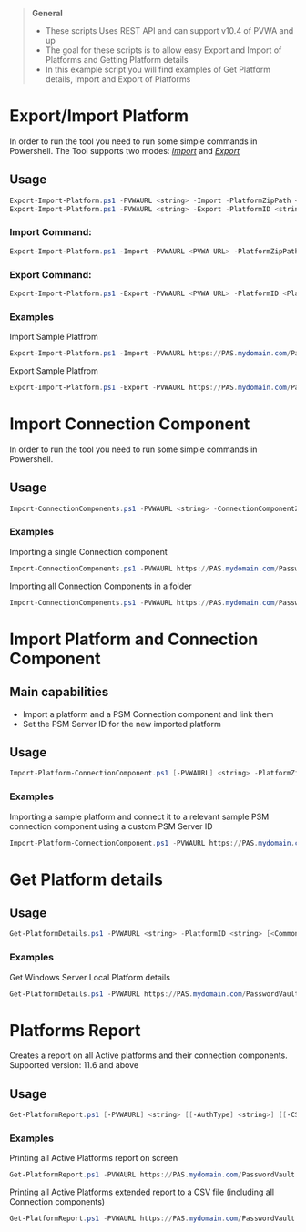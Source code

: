 > **General**
> - These scripts Uses REST API and can support v10.4 of PVWA and up
> - The goal for these scripts is to allow easy Export and Import of Platforms and Getting Platform details
> - In this example script you will find examples of Get Platform details, Import and Export of Platforms

# Export/Import Platform
In order to run the tool you need to run some simple commands in Powershell.
The Tool supports two modes: [*Import*](#import-command) and [*Export*](#export-command)

## Usage
```powershell
Export-Import-Platform.ps1 -PVWAURL <string> -Import -PlatformZipPath <string> [<CommonParameters>]
Export-Import-Platform.ps1 -PVWAURL <string> -Export -PlatformID <string> -PlatformZipPath <string> [<CommonParameters>]
```

### Import Command:
```powershell
Export-Import-Platform.ps1 -Import -PVWAURL <PVWA URL> -PlatformZipPath <The path of the Platform ZIP to import>
```

### Export Command:
```powershell
Export-Import-Platform.ps1 -Export -PVWAURL <PVWA URL> -PlatformID <Platform ID> -PlatformZipPath <The path to save the Platform ZIP output>
```

### Examples
Import Sample Platfrom
```powershell
Export-Import-Platform.ps1 -Import -PVWAURL https://PAS.mydomain.com/PasswordVault -PlatformZipPath C:\Temp\SamplePlatform.zip
```

Export Sample Platfrom
```powershell
Export-Import-Platform.ps1 -Export -PVWAURL https://PAS.mydomain.com/PasswordVault -PlatformID SamplePlatform -PlatformZipPath C:\Temp\Export-SamplePlatform.zip
```

# Import Connection Component
In order to run the tool you need to run some simple commands in Powershell.

## Usage
```powershell
Import-ConnectionComponents.ps1 -PVWAURL <string> -ConnectionComponentZipPath <string> -ConnectionComponentFolderPath <string> [<CommonParameters>]
```

### Examples
Importing a single Connection component
```powershell
Import-ConnectionComponents.ps1 -PVWAURL https://PAS.mydomain.com/PasswordVault -ConnectionComponentZipPath C:\Temp\SampleConnectionComponent.zip
```
Importing all Connection Components in a folder
```powershell
Import-ConnectionComponents.ps1 -PVWAURL https://PAS.mydomain.com/PasswordVault -ConnectionComponentFolderPath C:\Temp\DownloadedConnectionComponents\
```

# Import Platform and Connection Component
## Main capabilities
- Import a platform and a PSM Connection component and link them
- Set the PSM Server ID for the new imported platform

## Usage
```powershell
Import-Platform-ConnectionComponent.ps1 [-PVWAURL] <string> -PlatformZipPath <string> -ConnectionComponentZipPath <string> [-PSMServerID] <string> [<CommonParameters>]
```

### Examples
Importing a sample platform and connect it to a relevant sample PSM connection component using a custom PSM Server ID
```powershell
Import-Platform-ConnectionComponent.ps1 -PVWAURL https://PAS.mydomain.com/PasswordVault -PlatformZipPath C:\Temp\SamplePlatform.zip -ConnectionComponentZipPath C:\Temp\SampleConnectionComponent.zip -PSMServerID PSMServer_MyPSMSRV
```

# Get Platform details
## Usage
```powershell
Get-PlatformDetails.ps1 -PVWAURL <string> -PlatformID <string> [<CommonParameters>]
```

### Examples
Get Windows Server Local Platform details
```powershell
Get-PlatformDetails.ps1 -PVWAURL https://PAS.mydomain.com/PasswordVault -PlatformID WinServerLocal
```

# Platforms Report
Creates a report on all Active platforms and their connection components.
Supported version: 11.6 and above

## Usage
```powershell
Get-PlatformReport.ps1 [-PVWAURL] <string> [[-AuthType] <string>] [[-CSVPath] <string>] [-ExtendedReport] [-DisableSSLVerify] [<CommonParameters>]
```

### Examples
Printing all Active Platforms report on screen
```powershell
Get-PlatformReport.ps1 -PVWAURL https://PAS.mydomain.com/PasswordVault 
```

Printing all Active Platforms extended report to a CSV file (including all Connection components)
```powershell
Get-PlatformReport.ps1 -PVWAURL https://PAS.mydomain.com/PasswordVault -ExtendedReport -CSVPath "C:\CyberArk\Platforms\Active_Platforms_August-2020.csv"
```